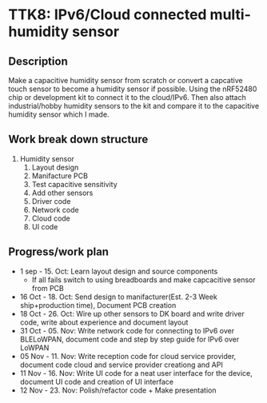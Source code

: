 # TTK8: IPv6/Cloud connected multi-humidity sensor
## Description
Make a capacitive humidity sensor from scratch or convert a capcative touch sensor to become a humidity sensor if possible. Using the nRF52480 chip or development kit to connect it to the cloud/IPv6. Then also attach industrial/hobby humidity sensors to the kit and compare it to the capacitive humidity sensor which I made.
## Work break down structure
1. Humidity sensor
    1. Layout design
    2. Manifacture PCB
    3. Test capacitive sensitivity
    4. Add other sensors
    5. Driver code
    6. Network code
    7. Cloud code
    8. UI code

## Progress/work plan
*  1 sep - 15. Oct: Learn layout design and source components
    * If all fails switch to using breadboards and make capcacitive sensor from PCB
*  16 Oct - 18. Oct: Send design to manifacturer(Est. 2-3 Week ship+production time), Document PCB creation
*  18 Oct - 26. Oct: Wire up other sensors to DK board and write driver code, write about experience and document layout
*  31 Oct - 05. Nov: Write network code for connecting to IPv6 over BLELoWPAN, document code and step by step guide for IPv6 over LoWPAN
*  05 Nov - 11. Nov: Write reception code for cloud service provider, document code cloud and service provider creationg and API
*  11 Nov - 16. Nov: Write UI code for a neat user interface for the device, document UI code and creation of UI interface
*  12 Nov - 23. Nov: Polish/refactor code + Make presentation
    
